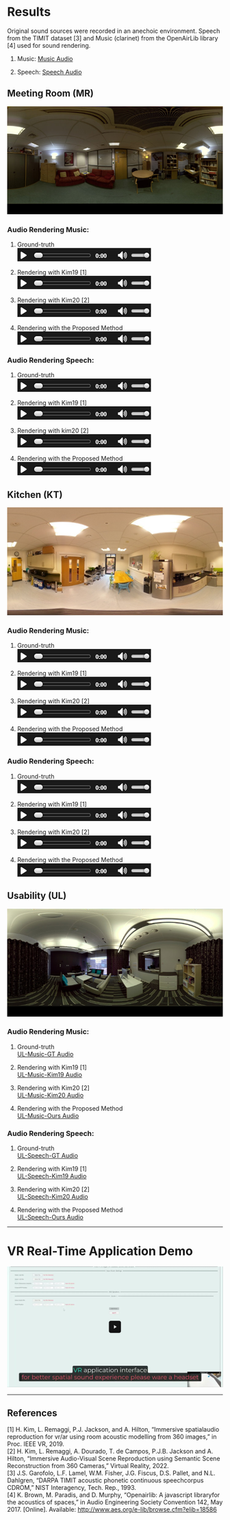 
# Results
Original sound sources were recorded in an anechoic environment. Speech from the TIMIT dataset [3] and Music (clarinet) from the OpenAirLib library [4] used for sound rendering.<br>
1. Music:
[Music Audio](Music-Org.mp3)

2. Speech:
[Speech Audio](Speech-Org.mp3)

## Meeting Room (MR)
![Meeting Room](MeetingRoom.jpg)

### Audio Rendering Music: 
1. Ground-truth  
   [![Demo](images/audio.PNG)](https://drive.google.com/file/d/1LI9tDGbYeFHzlU9n_uhDSe19fhLXmz9N/view?usp=sharing) 
     
3. Rendering with Kim19 [1]  
   [![Demo](images/audio.PNG)](https://drive.google.com/file/d/1BBlF_tTRgTWzmkybLY7IPhv0zz0pPu_V/view?usp=sharing) 
   
4. Rendering with Kim20 [2]  
   [![Demo](images/audio.PNG)](https://drive.google.com/file/d/146aeV4wLbx9mLssf3E5bznAkhe-f5qs9/view?usp=sharing)
    
5. Rendering with the Proposed Method  
   [![Demo](images/audio.PNG)](https://drive.google.com/file/d/1TTMwIEzJ_Xv6-VsxqLmKtE1jMwyPitck/view?usp=sharing) 
    
### Audio Rendering Speech: 
1. Ground-truth   
   [![Demo](images/audio.PNG)](https://drive.google.com/file/d/1qYEKLN3zRHKjo7P2Ix0J66mEr6w9o66X/view?usp=sharing) 
   
3. Rendering with Kim19 [1]  
   [![Demo](images/audio.PNG)](https://drive.google.com/file/d/1UyBtsnMOoGVNCreh0yb0ADCBMwPZAKO0/view?usp=sharing) 
  
4. Rendering with kim20 [2]  
   [![Demo](images/audio.PNG)](https://drive.google.com/file/d/1qhhU1zMjChjVcbhfY52EiDLEChd5_TWj/view?usp=sharing) 
   
5. Rendering with the Proposed Method  
   [![Demo](images/audio.PNG)](https://drive.google.com/file/d/1G8XyAifZLJ9Vs_pXBe2HkxaL0h1DAXmm/view?usp=sharing)

## Kitchen (KT)
![Kitchen](Kitchen.jpg)

### Audio Rendering Music:
1. Ground-truth  
   [![Demo](images/audio.PNG)](https://drive.google.com/file/d/15lRtQ-squ44wiqJ2J57Y_UnMZdPvUecd/view?usp=sharing)
    
2. Rendering with Kim19 [1]  
   [![Demo](images/audio.PNG)](https://drive.google.com/file/d/15iG6kWfux9Q65hvNATkFpGEN_C0K8Qk9/view?usp=sharing)
   
3. Rendering with Kim20 [2]  
   [![Demo](images/audio.PNG)](https://drive.google.com/file/d/1e5956aoB2Ph7mOySXbyRCBT0bXQCxBf0/view?usp=sharing)
    
4. Rendering with the Proposed Method  
   [![Demo](images/audio.PNG)](https://drive.google.com/file/d/1MrdDpx6z1RzmLaTf6BbJoc-kNUhU6yyo/view?usp=sharing)
    
### Audio Rendering Speech: 
1. Ground-truth  
   [![Demo](images/audio.PNG)](https://drive.google.com/file/d/1llXdRm53UNXRyl9r5XGIr-fqP9pZk2KN/view?usp=sharing)
   
3. Rendering with Kim19 [1]  
   [![Demo](images/audio.PNG)](https://drive.google.com/file/d/1gzifOV3v4W_EzLFGklw53FhcumO2gcrj/view?usp=sharing)
   
4. Rendering with Kim20 [2]  
   [![Demo](images/audio.PNG)](https://drive.google.com/file/d/1XmzkHQcViPsSRsljBpTZm5U4FXDKqD3v/view?usp=sharing)
   
5. Rendering with the Proposed Method  
   [![Demo](images/audio.PNG)](https://drive.google.com/file/d/1wqX_A5Utg0D-Uom17TzbNZsbKb297u46/view?usp=sharing)

## Usability (UL)
![Usability](Usability.jpg)

### Audio Rendering Music: 
1. Ground-truth  
   [UL-Music-GT Audio](Usability(UL)/UL-Music-GT.wav)
     
2. Rendering with Kim19 [1]  
   [UL-Music-Kim19 Audio](Usability(UL)/UL-Music-Kim19.wav)
   
3. Rendering with Kim20 [2]  
   [UL-Music-Kim20 Audio](Usability(UL)/UL-Music-Kim20.wav)
    
4. Rendering with the Proposed Method  
   [UL-Music-Ours Audio](Usability(UL)/UL-Music-Ours.mp3)
    
### Audio Rendering Speech:
1. Ground-truth  
   [UL-Speech-GT Audio](Usability(UL)/UL-Speech-GT.wav)
   
3. Rendering with Kim19 [1]  
   [UL-Speech-Kim19 Audio](Usability(UL)/UL-Speech-Kim19.wav)
   
4. Rendering with Kim20 [2]  
   [UL-Speech-Kim20 Audio](Usability(UL)/UL-Speech-Kim20.wav)
   
5. Rendering with the Proposed Method  
   [UL-Speech-Ours Audio](Usability(UL)/UL-Speech-Ours.mp3)

---
# VR Real-Time Application Demo
[![Demo](images/thumbnail.PNG)](https://drive.google.com/file/d/1WpDAOlbVa9iQwit7GkHktRNwOfa2AAlL/view?usp=drive_link)

---
## References
[1] H. Kim, L. Remaggi, P.J. Jackson, and A. Hilton, “Immersive spatialaudio reproduction for vr/ar using room acoustic modelling from 360 images,” in Proc. IEEE VR, 2019.<br>
[2] H. Kim, L. Remaggi, A. Dourado, T. de Campos, P.J.B. Jackson and A. Hilton, “Immersive Audio-Visual Scene Reproduction using Semantic Scene Reconstruction from 360 Cameras,” Virtual Reality, 2022.<br>
[3] J.S. Garofolo, L.F. Lamel, W.M. Fisher, J.G. Fiscus, D.S. Pallet, and N.L. Dahlgren, “DARPA TIMIT acoustic phonetic continuous speechcorpus CDROM,” NIST Interagency, Tech. Rep., 1993.<br>
[4] K. Brown, M. Paradis, and D. Murphy, “Openairlib: A javascript libraryfor the acoustics of spaces,” in Audio Engineering Society Convention 142, May 2017. [Online]. Available: http://www.aes.org/e-lib/browse.cfm?elib=18586
